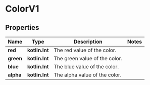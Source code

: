 
# ColorV1

## Properties
| Name | Type | Description | Notes |
| ------------ | ------------- | ------------- | ------------- |
| **red** | **kotlin.Int** | The red value of the color. |  |
| **green** | **kotlin.Int** | The green value of the color. |  |
| **blue** | **kotlin.Int** | The blue value of the color. |  |
| **alpha** | **kotlin.Int** | The alpha value of the color. |  |



